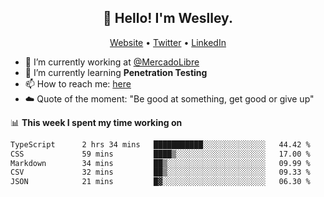 <h2 align="center">👋 Hello! I'm Weslley.</h2>
<p align="center">
  <a href="http://weslleyneri.com.br">Website</a> •
  <a href="https://twitter.com/Weslley_Neri">Twitter</a> •
  <a href="https://www.linkedin.com/in/weslley-neri-3658908b">LinkedIn</a>
</p>


- 🔭 I’m currently working at [@MercadoLibre](https://github.com/mercadolibre)
- 🌱 I’m currently learning **Penetration Testing**
- 📫 How to reach me: [here](mailto:weslley39@gmail.com)
- ☁️ Quote of the moment: "Be good at something, get good or give up"

📊 **This week I spent my time working on**
<!--START_SECTION:waka-->

```txt
TypeScript      2 hrs 34 mins   ███████████░░░░░░░░░░░░░░   44.42 %
CSS             59 mins         ████▒░░░░░░░░░░░░░░░░░░░░   17.00 %
Markdown        34 mins         ██▒░░░░░░░░░░░░░░░░░░░░░░   09.99 %
CSV             32 mins         ██▒░░░░░░░░░░░░░░░░░░░░░░   09.33 %
JSON            21 mins         █▓░░░░░░░░░░░░░░░░░░░░░░░   06.30 %
```

<!--END_SECTION:waka-->

<!-- Inspired by https://github.com/gruselhaus/gruselhaus -->
